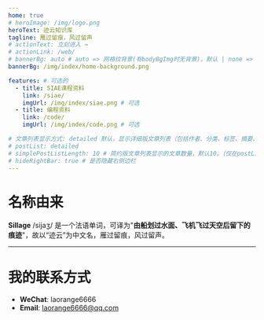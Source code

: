 ```yaml
---
home: true
# heroImage: /img/logo.png
heroText: 迹云知识库
tagline: 雁过留痕，风过留声
# actionText: 立刻进入 →
# actionLink: /web/
# bannerBg: auto # auto => 网格纹背景(有bodyBgImg时无背景)，默认 | none => 无 | '大图地址' | background: 自定义背景样式       提示：如发现文本颜色不适应你的背景时可以到palette.styl修改$bannerTextColor变量
bannerBg: /img/index/home-background.png

features: # 可选的
  - title: SIAE课程资料
    link: /siae/
    imgUrl: /img/index/siae.png # 可选
  - title: 编程资料
    link: /code/
    imgUrl: /img/index/code.png # 可选

# 文章列表显示方式: detailed 默认，显示详细版文章列表（包括作者、分类、标签、摘要、分页等）| simple => 显示简约版文章列表（仅标题和日期）| none 不显示文章列表
# postList: detailed
# simplePostListLength: 10 # 简约版文章列表显示的文章数量，默认10。（仅在postList设置为simple时生效）
# hideRightBar: true # 是否隐藏右侧边栏
---
```


# 名称由来

**Sillage** /sijaʒ/ 是一个法语单词，可译为"**由船划过水面、飞机飞过天空后留下的痕迹**"，故以“迹云”为中文名，雁过留痕，风过留声。

---

# 我的联系方式

- **WeChat**:  laorange6666
- **Email**:   laorange6666@qq.com
